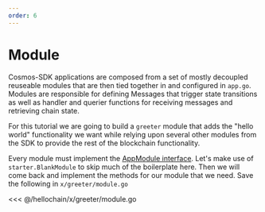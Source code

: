 ```yaml
---
order: 6
---
```


# Module

Cosmos-SDK applications are composed from a set of mostly decoupled reuseable
modules that are then tied together in and configured in `app.go`. Modules are
responsible for defining Messages that trigger state transitions as well as
handler and querier functions for receiving messages and retrieving chain
state.

For this tutorial we are going to build a `greeter` module that adds the "hello
world" functionality we want while relying upon several other modules from the
SDK to provide the rest of the blockchain functionality.

Every module must implement the [AppModule
interface](https://github.com/cosmos/cosmos-sdk/blob/master/types/module/module.go#L130).
Let's make use of `starter.BlankModule` to skip much of the boilerplate here.
Then we will come back and implement the methods for our module that we need.
Save the following in `x/greeter/module.go`

<<< @/hellochain/x/greeter/module.go
